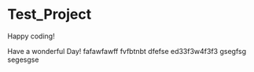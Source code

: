 # Test_Project

Happy coding!

Have a wonderful Day!
fafawfawff
fvfbtnbt
dfefse
ed33f3w4f3f3
gsegfsg
segesgse